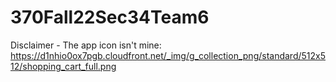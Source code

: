 # 370Fall22Sec34Team6
Disclaimer - The app icon isn't mine: https://d1nhio0ox7pgb.cloudfront.net/_img/g_collection_png/standard/512x512/shopping_cart_full.png
